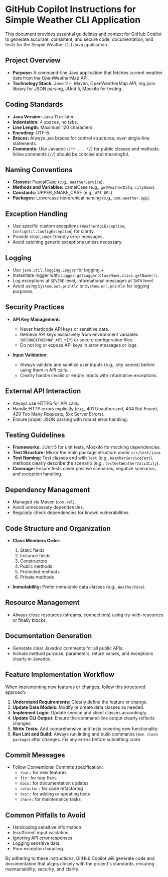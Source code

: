 # GitHub Copilot Instructions for Simple Weather CLI Application

This document provides essential guidelines and context for GitHub Copilot to generate accurate, consistent, and secure code, documentation, and tests for the Simple Weather CLI Java application.

## Project Overview

- **Purpose:** A command-line Java application that fetches current weather data from the OpenWeatherMap API.
- **Technology Stack:** Java 11+, Maven, OpenWeatherMap API, org.json library for JSON parsing, JUnit 5, Mockito for testing.

## Coding Standards

- **Java Version:** Java 11 or later.
- **Indentation:** 4 spaces, no tabs.
- **Line Length:** Maximum 120 characters.
- **Encoding:** UTF-8.
- **Braces:** Always use braces for control structures, even single-line statements.
- **Comments:** Use Javadoc (`/** ... */`) for public classes and methods. Inline comments (`//`) should be concise and meaningful.

## Naming Conventions

- **Classes:** PascalCase (e.g., `WeatherService`).
- **Methods and Variables:** camelCase (e.g., `getWeatherData`, `cityName`).
- **Constants:** UPPER_SNAKE_CASE (e.g., `API_URL`).
- **Packages:** Lowercase hierarchical naming (e.g., `com.weather.app`).

## Exception Handling

- Use specific custom exceptions (`WeatherApiException`, `ConfigUtil.ConfigException`) for clarity.
- Provide clear, user-friendly error messages.
- Avoid catching generic exceptions unless necessary.

## Logging

- Use `java.util.logging.Logger` for logging.+
- Instantiate logger with: `Logger.getLogger(ClassName.class.getName())`.
- Log exceptions at `SEVERE` level, informational messages at `INFO` level.
- Avoid using `System.out.println` or `System.err.println` for logging purposes.

## Security Practices

- **API Key Management:** 
  - Never hardcode API keys or sensitive data.
  - Retrieve API keys exclusively from environment variables (`OPENWEATHERMAP_API_KEY`) or secure configuration files.
  - Do not log or expose API keys in error messages or logs.

- **Input Validation:**
  - Always validate and sanitize user inputs (e.g., city names) before using them in API calls.
  - Clearly handle invalid or empty inputs with informative exceptions.

## External API Interaction

- Always use HTTPS for API calls.
- Handle HTTP errors explicitly (e.g., 401 Unauthorized, 404 Not Found, 429 Too Many Requests, 5xx Server Errors).
- Ensure proper JSON parsing with robust error handling.

## Testing Guidelines

- **Frameworks:** JUnit 5 for unit tests, Mockito for mocking dependencies.
- **Test Structure:** Mirror the main package structure under `src/test/java`.
- **Test Naming:** Test classes end with `Test` (e.g., `WeatherServiceTest`), methods clearly describe the scenario (e.g., `testGetWeatherValidCity`).
- **Coverage:** Ensure tests cover positive scenarios, negative scenarios, and exception handling.

## Dependency Management

- Managed via Maven (`pom.xml`).
- Avoid unnecessary dependencies.
- Regularly check dependencies for known vulnerabilities.

## Code Structure and Organization

- **Class Members Order:**
  1. Static fields
  2. Instance fields
  3. Constructors
  4. Public methods
  5. Protected methods
  6. Private methods

- **Immutability:** Prefer immutable data classes (e.g., `WeatherData`).

## Resource Management

- Always close resources (streams, connections) using try-with-resources or finally blocks.

## Documentation Generation

- Generate clear Javadoc comments for all public APIs.
- Include method purpose, parameters, return values, and exceptions clearly in Javadoc.

## Feature Implementation Workflow

When implementing new features or changes, follow this structured approach:

1. **Understand Requirements:** Clearly define the feature or change.
2. **Update Data Models:** Modify or create data classes as needed.
3. **Implement Logic:** Update service and client classes accordingly.
4. **Update CLI Output:** Ensure the command-line output clearly reflects changes.
5. **Write Tests:** Add comprehensive unit tests covering new functionality.
6. **Run Lint and Build:** Always run linting and build commands (`mvn clean package`) after changes. Fix any errors before submitting code.

## Commit Messages

- Follow Conventional Commits specification:
  - `feat:` for new features
  - `fix:` for bug fixes
  - `docs:` for documentation updates
  - `refactor:` for code refactoring
  - `test:` for adding or updating tests
  - `chore:` for maintenance tasks

## Common Pitfalls to Avoid

- Hardcoding sensitive information.
- Insufficient input validation.
- Ignoring API error responses.
- Logging sensitive data.
- Poor exception handling.

By adhering to these instructions, GitHub Copilot will generate code and documentation that aligns closely with the project's standards, ensuring maintainability, security, and clarity.
